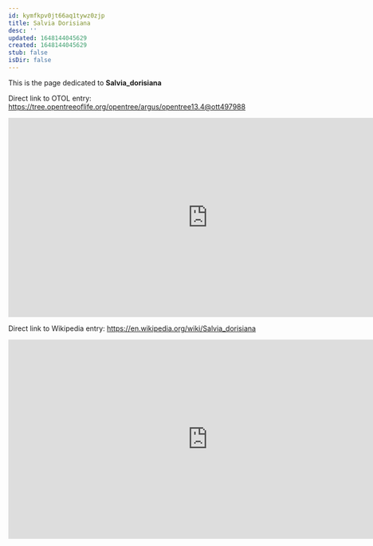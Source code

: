 ```yaml
---
id: kymfkpv0jt66aq1tywz0zjp
title: Salvia Dorisiana
desc: ''
updated: 1648144045629
created: 1648144045629
stub: false
isDir: false
---
```

This is the page dedicated to **Salvia_dorisiana**


Direct link to OTOL entry: https://tree.opentreeoflife.org/opentree/argus/opentree13.4@ott497988



<html>
    <body>
    <iframe src="https://tree.opentreeoflife.org/opentree/argus/opentree13.4@ott497988"
    width="800" height="400" frameborder="0" allowfullscreen> </iframe>
    </body>
</html>
    


Direct link to Wikipedia entry: https://en.wikipedia.org/wiki/Salvia_dorisiana



<html>
    <body>
    <iframe src="https://en.wikipedia.org/wiki/Salvia_dorisiana"
    width="800" height="400" frameborder="0" allowfullscreen> </iframe>
    </body>
</html>
    
